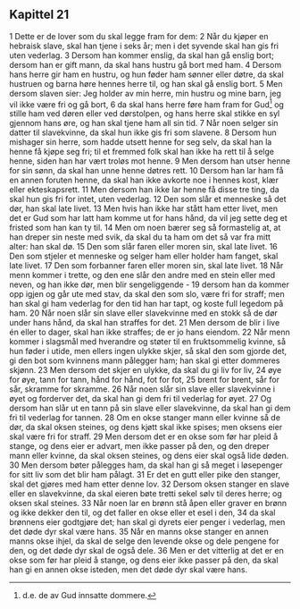 ## Kapittel 21

1 Dette er de lover som du skal legge fram for dem:
2 Når du kjøper en hebraisk slave, skal han tjene i seks år; men i det syvende skal han gis fri uten vederlag.
3 Dersom han kommer enslig, da skal han gå enslig bort; dersom han er gift mann, da skal hans hustru gå bort med ham.
4 Dersom hans herre gir ham en hustru, og hun føder ham sønner eller døtre, da skal hustruen og barna høre hennes herre til, og han skal gå enslig bort.
5 Men dersom slaven sier: Jeg holder av min herre, min hustru og mine barn, jeg vil ikke være fri og gå bort,
6 da skal hans herre føre ham fram for Gud[^1] og stille ham ved døren eller ved dørstolpen, og hans herre skal stikke en syl gjennom hans øre, og han skal tjene ham all sin tid.
7 Når noen selger sin datter til slavekvinne, da skal hun ikke gis fri som slavene.
8 Dersom hun mishager sin herre, som hadde utsett henne for seg selv, da skal han la henne få kjøpe seg fri; til et fremmed folk skal han ikke ha rett til å selge henne, siden han har vært troløs mot henne.
9 Men dersom han utser henne for sin sønn, da skal han unne henne døtres rett.
10 Dersom han lar ham få en annen foruten henne, da skal han ikke avkorte noe i hennes kost, klær eller ekteskapsrett.
11 Men dersom han ikke lar henne få disse tre ting, da skal hun gis fri for intet, uten vederlag.
12 Den som slår et menneske så det dør, han skal late livet.
13 Men hvis han ikke har stått ham etter livet, men det er Gud som har latt ham komme ut for hans hånd, da vil jeg sette deg et fristed som han kan ty til.
14 Men om noen bærer seg så formastelig at, at han dreper sin neste med svik, da skal du ta ham om det så var fra mitt alter: han skal dø.
15 Den som slår faren eller moren sin, skal late livet.
16 Den som stjeler et menneske og selger ham eller holder ham fanget, skal late livet.
17 Den som forbanner faren eller moren sin, skal late livet.
18 Når menn kommer i trette, og den ene slår den andre med en stein eller med neven, og han ikke dør, men blir sengeliggende -
19 dersom han da kommer opp igjen og går ute med stav, da skal den som slo, være fri for straff; men han skal gi ham vederlag for den tid han har tapt, og koste full legedom på ham.
20 Når noen slår sin slave eller slavekvinne med en stokk så de dør under hans hånd, da skal han straffes for det.
21 Men dersom de blir i live én eller to dager, skal han ikke straffes; de er jo hans eiendom.
22 Når menn kommer i slagsmål med hverandre og støter til en fruktsommelig kvinne, så hun føder i utide, men ellers ingen ulykke skjer, så skal den som gjorde det, gi den bot som kvinnens mann pålegger ham; han skal gi etter dommeres skjønn.
23 Men dersom det skjer en ulykke, da skal du gi liv for liv,
24 øye for øye, tann for tann, hånd for hånd, fot for fot,
25 brent for brent, sår for sår, skramme for skramme.
26 Når noen slår sin slave eller slavekvinne i øyet og forderver det, da skal han gi dem fri til vederlag for øyet.
27 Og dersom han slår ut en tann på sin slave eller slavekvinne, da skal han gi dem fri til vederlag for tannen.
28 Om en okse stanger mann eller kvinne så de dør, da skal oksen steines, og dens kjøtt skal ikke spises; men oksens eier skal være fri for straff.
29 Men dersom det er en okse som før har pleid å stange, og dens eier er advart, men ikke passer på den, og den dreper mann eller kvinne, da skal oksen steines, og dens eier skal også lide døden.
30 Men dersom bøter pålegges ham, da skal han gi så meget i løsepenger for sitt liv som det blir ham pålagt.
31 Er det en gutt eller pike den stanger, skal det gjøres med ham etter denne lov.
32 Dersom oksen stanger en slave eller en slavekvinne, da skal eieren bøte tretti sekel sølv til deres herre; og oksen skal steines.
33 Når noen lar en brønn stå åpen eller graver en brønn og ikke dekker den til, og det faller en okse eller et esel i den,
34 da skal brønnens eier godtgjøre det; han skal gi dyrets eier penger i vederlag, men det døde dyr skal være hans.
35 Når en manns okse stanger en annen manns okse ihjel, da skal de selge den levende okse og dele pengene for den, og det døde dyr skal de også dele.
36 Men er det vitterlig at det er en okse som før har pleid å stange, og dens eier ikke passer på den, da skal han gi en annen okse isteden, men det døde dyr skal være hans.

[^1]:  d.e. de av Gud innsatte dommere.
